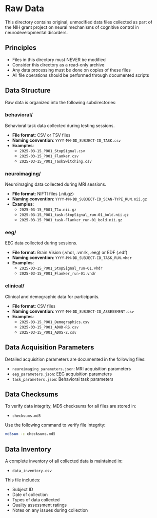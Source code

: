 # Raw Data

This directory contains original, unmodified data files collected as part of the NIH grant project on neural mechanisms of cognitive control in neurodevelopmental disorders.

## Principles

- Files in this directory must NEVER be modified
- Consider this directory as a read-only archive
- Any data processing must be done on copies of these files
- All file operations should be performed through documented scripts

## Data Structure

Raw data is organized into the following subdirectories:

### behavioral/

Behavioral task data collected during testing sessions.

- **File format**: CSV or TSV files
- **Naming convention**: `YYYY-MM-DD_SUBJECT-ID_TASK.csv`
- **Examples**:
  - `2025-03-15_P001_StopSignal.csv`
  - `2025-03-15_P001_Flanker.csv`
  - `2025-03-15_P001_TaskSwitching.csv`

### neuroimaging/

Neuroimaging data collected during MRI sessions.

- **File format**: NIFTI files (.nii.gz)
- **Naming convention**: `YYYY-MM-DD_SUBJECT-ID_SCAN-TYPE_RUN.nii.gz`
- **Examples**:
  - `2025-03-15_P001_T1w.nii.gz`
  - `2025-03-15_P001_task-StopSignal_run-01_bold.nii.gz`
  - `2025-03-15_P001_task-Flanker_run-01_bold.nii.gz`

### eeg/

EEG data collected during sessions.

- **File format**: Brain Vision (.vhdr, .vmrk, .eeg) or EDF (.edf)
- **Naming convention**: `YYYY-MM-DD_SUBJECT-ID_TASK_RUN.vhdr`
- **Examples**:
  - `2025-03-15_P001_StopSignal_run-01.vhdr`
  - `2025-03-15_P001_Flanker_run-01.vhdr`

### clinical/

Clinical and demographic data for participants.

- **File format**: CSV files
- **Naming convention**: `YYYY-MM-DD_SUBJECT-ID_ASSESSMENT.csv`
- **Examples**:
  - `2025-03-15_P001_Demographics.csv`
  - `2025-03-15_P001_ADHD-RS.csv`
  - `2025-03-15_P001_ADOS-2.csv`

## Data Acquisition Parameters

Detailed acquisition parameters are documented in the following files:

- `neuroimaging_parameters.json`: MRI acquisition parameters
- `eeg_parameters.json`: EEG acquisition parameters
- `task_parameters.json`: Behavioral task parameters

## Data Checksums

To verify data integrity, MD5 checksums for all files are stored in:

- `checksums.md5`

Use the following command to verify file integrity:

```bash
md5sum -c checksums.md5
```

## Data Inventory

A complete inventory of all collected data is maintained in:

- `data_inventory.csv`

This file includes:
- Subject ID
- Date of collection
- Types of data collected
- Quality assessment ratings
- Notes on any issues during collection
